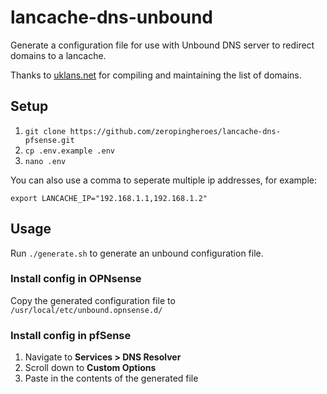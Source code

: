 # lancache-dns-unbound

Generate a configuration file for use with Unbound DNS server to redirect domains to
a lancache.

Thanks to [uklans.net](https://uklans.net/) for compiling and maintaining the list of domains.

## Setup

1. `git clone https://github.com/zeropingheroes/lancache-dns-pfsense.git`
2. `cp .env.example .env`
3. `nano .env`

You can also use a comma to seperate multiple ip addresses, for example:

`export LANCACHE_IP="192.168.1.1,192.168.1.2"`

## Usage
Run `./generate.sh` to generate an unbound configuration file.

### Install config in OPNsense

Copy the generated configuration file to `/usr/local/etc/unbound.opnsense.d/`

### Install config in pfSense

1. Navigate to **Services > DNS Resolver**
2. Scroll down to **Custom Options**
3. Paste in the contents of the generated file
